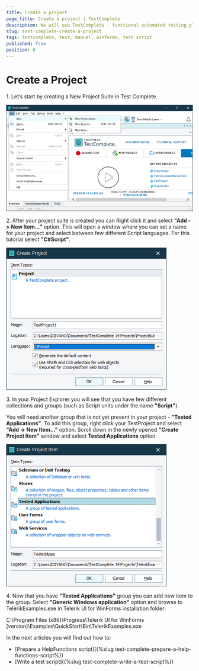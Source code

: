 ```yaml
---
title: Create a project
page_title: Create a project | TestComplete
description: We will use TestComplete - functional automated testing platform developed by SmartBear Software to automate Telerik UI for WinForms Controls.  
slug: test-complete-create-a-project
tags: testcomplete, test, manual, winforms, test script
published: True
position: 0 
---
```


# Create a Project

1\. Let’s start by creating a New Project Suite in Test Complete.

![New_Project_Suite](images/New_Project_Suite.png)

2\. After your project suite is created you can Right click it and select **"Add -> New Item…"** option. This will open a window where you can set a name for your project and select between few different Script languages. For this tutorial select **"C#Script"**.

![Create_Project_Window_language_cSharp](images/Create_Project_Window_language_cSharp.png)

3\. In your Project Explorer you will see that you have few different collections and groups (such as Script units under the name **"Script"**).

You will need another group that is not yet present in your project - **"Tested Applications"**. To add this group, right click your TestProject and select **"Add -> New Item…"** option. Scroll down in the newly opened **"Create Project Item"** window and select **Tested Applications** option.

![Create_Project_Item_Tested_Applications](images/Create_Project_Item_Tested_Applications.png)

4\. Now that you have **"Tested Applications"** group you can add new item to the group. Select **"Generic Windows application"** option and browse to TelerikExamples.exe in Telerik UI for WinForms installation folder:

C:\Program Files (x86)\Progress\Telerik UI for WinForms [version]\Examples\QuickStart\Bin\TelerikExamples.exe

In the next articles you will find out how to:
* [Prepare a HelpFunctions script]({%slug test-complete-prepare-a-help-functions-script%})
* [Write a test script]({%slug test-complete-write-a-test-script%})